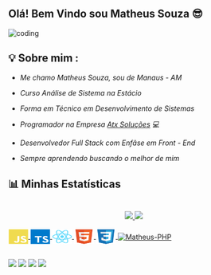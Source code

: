 ## Olá! Bem Vindo sou Matheus Souza 😎

<div width='100%'>
  <img src="https://i.pinimg.com/originals/9c/e8/b4/9ce8b42e5cface0737c16fd3eae31749.gif" alt="coding" width="100%" height="300" />
<div>

## 💡 Sobre mim :
 - *Me chamo Matheus Souza, sou de Manaus - AM* 

 - *Curso Análise de Sistema na Estácio* 
 
 - *Forma em Técnico em Desenvolvimento de Sistemas* 
 
 - *Programador na Empresa [Atx Soluções](http://www.atxsolucoes.com/site/) 💻*
 
 - *Desenvolvedor Full Stack com Enfâse em Front - End*
 
 - *Sempre aprendendo buscando o melhor de mim* 
 
## 📊 Minhas Estatísticas
  
<br>
<div align="center">
  <a href="https://github.com/rafaballerini">
  <img height="180em" src="https://github-readme-stats.vercel.app/api?username=matheus-souza710&show_icons=true&theme=onedark&include_all_commits=true&count_private=true"/>
  <img height="180em" src="https://github-readme-stats.vercel.app/api/top-langs/?username=matheus-souza710&layout=compact&langs_count=7&theme=onedark"/>
</div>  
  
<div style="display: inline_block"><br>
  <img align="center" alt="Matheus-Js" height="30" width="40" src="https://raw.githubusercontent.com/devicons/devicon/master/icons/javascript/javascript-plain.svg">
  <img align="center" alt="Matheus-Ts" height="30" width="40" src="https://raw.githubusercontent.com/devicons/devicon/master/icons/typescript/typescript-plain.svg">
  <img align="center" alt="Matheus-React" height="30" width="40" src="https://raw.githubusercontent.com/devicons/devicon/master/icons/react/react-original.svg">
  <img align="center" alt="Matheus-HTML" height="30" width="40" src="https://raw.githubusercontent.com/devicons/devicon/master/icons/html5/html5-original.svg">
  <img align="center" alt="Matheus-CSS" height="30" width="40" src="https://raw.githubusercontent.com/devicons/devicon/master/icons/css3/css3-original.svg">
  <img align="center" alt="Matheus-PHP" height="40" width="50" src="https://cdn.jsdelivr.net/gh/devicons/devicon/icons/php/php-plain.svg">
<!--   <img align="right" alt="Rafa-pic" height="150" style="border-radius:50px;" src="https://media.discordapp.net/attachments/639956127056134178/890373478988013628/Publicacoes_Instagram_1_1.png?width=676&height=676"> -->
</div>
 
##

<div> 
  <a href="https://www.linkedin.com/in/matheus-souza-2b8575144/" target="_blank"><img src="https://img.shields.io/badge/LinkedIn-0077B5?style=for-the-badge&logo=linkedin&logoColor=white" target="_blank"></a>
  <a href="https://www.instagram.com/matheus_souza.f/" target="_blank"><img src="https://img.shields.io/badge/Instagram-E4405F?style=for-the-badge&logo=instagram&logoColor=white" target="_blank"></a>
  <a href="mailto:j.matheussouza2019@gmail.com" target="_blank"><img src="https://img.shields.io/badge/Gmail-D14836?style=for-the-badge&logo=gmail&logoColor=white" target="_blank"></a>
  <a href="https://bit.ly/3gHkStG" target="_blank"><img src="https://img.shields.io/badge/WhatsApp-25D366?style=for-the-badge&logo=whatsapp&logoColor=white" target="_blank"></a>
<!--   ![Snake animation](https://github.com/rafaballerini/rafaballerini/blob/output/github-contribution-grid-snake.svg)  -->
</div>


